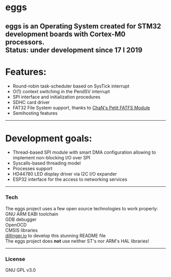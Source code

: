 # eggs

eggs is an Operating System created for STM32 development boards with Cortex-M0 processors.  
Status: under development since 17 I 2019  
----

# Features:
  - Round-robin task-scheduler based on SysTick interrupt  
  - O(1) context switching in the PendSV interrupt  
  - SPI interface and initialization procedures  
  - SDHC card driver
  - FAT32 File System support, thanks to [ChaN's Petit FATFS Module](http://elm-chan.org/fsw/ff/00index_p.html)
  - Semihosting features
----
# Development goals:  
  - Thread-based SPI module with smart DMA configuration allowing to implement non-blocking I/O over SPI
  - Syscalls-based threading model
  - Processes support
  - HD44780 LED display driver via I2C I/O expander  
  - ESP32 interface for the access to networking services  

----
### Tech
The eggs project uses a few open source technologies to work properly:  
GNU ARM EABI toolchain  
GDB debugger  
OpenOCD  
CMSIS libraries  
[dillinger.io](https://dillinger.io/) to develop this stunning README file  
The eggs project does **not** use neither ST's nor ARM's HAL libraries!  

----
### License
GNU GPL v3.0  
